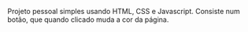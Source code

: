 Projeto pessoal simples usando HTML, CSS e Javascript. Consiste num botão, que quando clicado muda a cor da página.
